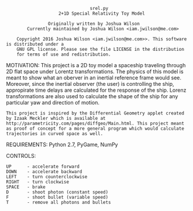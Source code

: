                                     srel.py
                        2+1D Special Relativity Toy Model

                    Originally written by Joshua Wilson
            Currently maintained by Joshua Wilson <iam.jwilson@me.com>

        Copyright 2016 Joshua Wilson <iam.jwilson@me.com>>. This software is distributed under a
        GNU GPL license. Please see the file LICENSE in the distribution
        for terms of use and redistribution.


MOTIVATION: 
    This project is a 2D toy model a spaceship traveling through 2D flat space under Lorentz transformations. The physics of this model is meant to show what an oberver in an inertial reference frame would see. Moreover, since the inertial observer (the user) is  controlling the ship, appropirate time delays are calculated for the response of the ship. Lorenz transformations are also used to calculate the shape of the ship for any particular yaw and direction of motion. 

    This project is inspired by the Differential Geometry applet created by Izaak Meckler which is available at http://parametricity.com/pages/diffgeo/Main.html. This project meant as proof of concept for a more general program which would calculate trajectories in curved space as well. 

REQUIREMENTS:
    Python 2.7, PyGame, NumPy

CONTROLS: 

    UP      - accelerate forward
    DOWN    - accelerate backward
    LEFT    - turn counterclockwise
    RIGHT   - turn clockwise
    SPACE   - brake
    D       - shoot photon (constant speed)
    F       - shoot bullet (variable speed)
    T       - remove all photons and bullets


    


